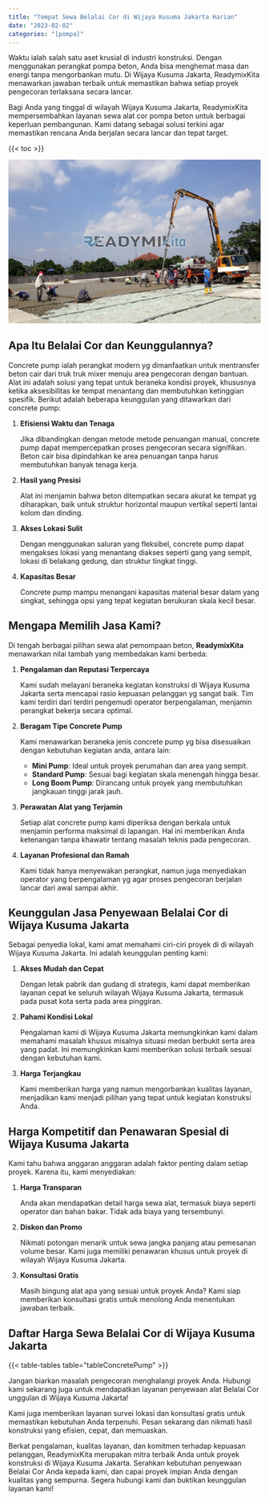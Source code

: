 ```yaml
---
title: "Tempat Sewa Belalai Cor di Wijaya Kusuma Jakarta Harian"
date: "2023-02-02"
categories: "[pompa]"
---
```


Waktu ialah salah satu aset krusial di industri konstruksi. Dengan menggunakan perangkat pompa beton, Anda bisa menghemat masa dan energi tanpa mengorbankan mutu. Di Wijaya Kusuma Jakarta, ReadymixKita menawarkan jawaban terbaik untuk memastikan bahwa setiap proyek pengecoran terlaksana secara lancar.

Bagi Anda yang tinggal di wilayah Wijaya Kusuma Jakarta, ReadymixKita mempersembahkan layanan sewa alat cor pompa beton untuk berbagai keperluan pembangunan. Kami datang sebagai solusi terkini agar memastikan rencana Anda berjalan secara lancar dan tepat target.

{{< toc >}}

![Tempat Sewa Belalai Cor di Wijaya Kusuma Jakarta Harian](/images/pompa/sewa-pompa-11.jpg)

## Apa Itu Belalai Cor dan Keunggulannya?

Concrete pump ialah perangkat modern yg dimanfaatkan untuk mentransfer beton cair dari truk truk mixer menuju area pengecoran dengan bantuan. Alat ini adalah solusi yang tepat untuk beraneka kondisi proyek, khususnya ketika aksesibilitas ke tempat menantang dan membutuhkan ketinggian spesifik. Berikut adalah beberapa keunggulan yang ditawarkan dari concrete pump:

1. **Efisiensi Waktu dan Tenaga**

   Jika dibandingkan dengan metode metode penuangan manual, concrete pump dapat mempercepatkan proses pengecoran secara signifikan. Beton cair bisa dipindahkan ke area penuangan tanpa harus membutuhkan banyak tenaga kerja.

2. **Hasil yang Presisi**

   Alat ini menjamin bahwa beton ditempatkan secara akurat ke tempat yg diharapkan, baik untuk struktur horizontal maupun vertikal seperti lantai kolom dan dinding.

3. **Akses Lokasi Sulit**

   Dengan menggunakan saluran yang fleksibel, concrete pump dapat mengakses lokasi yang menantang diakses seperti gang yang sempit, lokasi di belakang gedung, dan struktur tingkat tinggi.

4. **Kapasitas Besar**

   Concrete pump mampu menangani kapasitas material besar dalam yang singkat, sehingga opsi yang tepat kegiatan berukuran skala kecil besar.

## Mengapa Memilih Jasa Kami?

Di tengah berbagai pilihan sewa alat pemompaan beton, **ReadymixKita** menawarkan nilai tambah yang membedakan kami berbeda:

1. **Pengalaman dan Reputasi Terpercaya**

   Kami sudah melayani beraneka kegiatan konstruksi di Wijaya Kusuma Jakarta serta mencapai rasio kepuasan pelanggan yg sangat baik. Tim kami terdiri dari terdiri pengemudi operator berpengalaman, menjamin perangkat bekerja secara optimal.

2. **Beragam Tipe Concrete Pump**

   Kami menawarkan beraneka jenis concrete pump yg bisa disesuaikan dengan kebutuhan kegiatan anda, antara lain:
   - **Mini Pump**: Ideal untuk proyek perumahan dan area yang sempit.
   - **Standard Pump**: Sesuai bagi kegiatan skala menengah hingga besar.
   - **Long Boom Pump**: Dirancang untuk proyek yang membutuhkan jangkauan tinggi jarak jauh.

3. **Perawatan Alat yang Terjamin**

   Setiap alat concrete pump kami diperiksa dengan berkala untuk menjamin performa maksimal di lapangan. Hal ini memberikan Anda ketenangan tanpa khawatir tentang masalah teknis pada pengecoran.

4. **Layanan Profesional dan Ramah**

   Kami tidak hanya menyewakan perangkat, namun juga menyediakan operator yang berpengalaman yg agar proses pengecoran berjalan lancar dari awal sampai akhir.

## Keunggulan Jasa Penyewaan Belalai Cor di Wijaya Kusuma Jakarta

Sebagai penyedia lokal, kami amat memahami ciri-ciri proyek di di wilayah Wijaya Kusuma Jakarta. Ini adalah keunggulan penting kami:

1. **Akses Mudah dan Cepat**

   Dengan letak pabrik dan gudang di strategis, kami dapat memberikan layanan cepat ke seluruh wilayah Wijaya Kusuma Jakarta, termasuk pada pusat kota serta pada area pinggiran.

2. **Pahami Kondisi Lokal**

   Pengalaman kami di Wijaya Kusuma Jakarta memungkinkan kami dalam memahami masalah khusus misalnya situasi medan berbukit serta area yang padat. Ini memungkinkan kami memberikan solusi terbaik sesuai dengan kebutuhan kami.

3. **Harga Terjangkau**

   Kami memberikan harga yang namun mengorbankan kualitas layanan, menjadikan kami menjadi pilihan yang tepat untuk kegiatan konstruksi Anda.

## Harga Kompetitif dan Penawaran Spesial di Wijaya Kusuma Jakarta

Kami tahu bahwa anggaran anggaran adalah faktor penting dalam setiap proyek. Karena itu, kami menyediakan:

1. **Harga Transparan**

   Anda akan mendapatkan detail harga sewa alat, termasuk biaya seperti operator dan bahan bakar. Tidak ada biaya yang tersembunyi.

2. **Diskon dan Promo**

   Nikmati potongan menarik untuk sewa jangka panjang atau pemesanan volume besar. Kami juga memiliki penawaran khusus untuk proyek di wilayah Wijaya Kusuma Jakarta.

3. **Konsultasi Gratis**

   Masih bingung alat apa yang sesuai untuk proyek Anda? Kami siap memberikan konsultasi gratis untuk menolong Anda menentukan jawaban terbaik.

## Daftar Harga Sewa Belalai Cor di Wijaya Kusuma Jakarta

{{< table-tables table="tableConcretePump" >}}

Jangan biarkan masalah pengecoran menghalangi proyek Anda. Hubungi kami sekarang juga untuk mendapatkan layanan penyewaan alat Belalai Cor unggulan di Wijaya Kusuma Jakarta!

Kami juga memberikan layanan survei lokasi dan konsultasi gratis untuk memastikan kebutuhan Anda terpenuhi. Pesan sekarang dan nikmati hasil konstruksi yang efisien, cepat, dan memuaskan.

Berkat pengalaman, kualitas layanan, dan komitmen terhadap kepuasan pelanggan, ReadymixKita merupakan mitra terbaik Anda untuk proyek konstruksi di Wijaya Kusuma Jakarta. Serahkan kebutuhan penyewaan Belalai Cor Anda kepada kami, dan capai proyek impian Anda dengan kualitas yang sempurna. Segera hubungi kami dan buktikan keunggulan layanan kami!